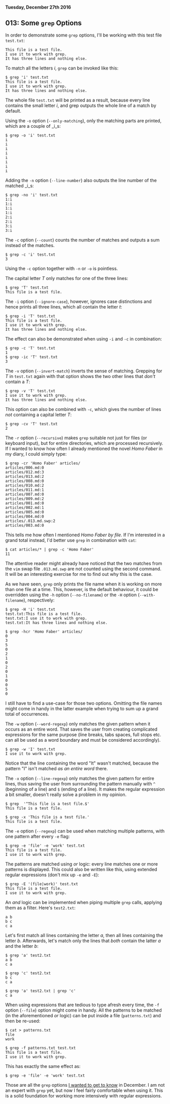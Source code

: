 #### Tuesday, December 27th 2016

## 013: Some `grep` Options

In order to demonstrate some `grep` options, I'll be working with this test
file `test.txt`:

    This file is a test file.
    I use it to work with grep.
    It has three lines and nothing else.

To match all the letters _i_, `grep` can be invoked like this:

    $ grep 'i' test.txt
    This file is a test file.
    I use it to work with grep.
    It has three lines and nothing else.

The whole file `test.txt` will be printed as a result, because every line
contains the small letter _i_, and grep outputs the whole line of a match by
default.

Using the `-o` option (`--only-matching`), only the matching parts are printed,
which are a couple of _i_s:

    $ grep -o 'i' test.txt
    i
    i
    i
    i
    i
    i
    i
    i

Adding the `-n` option (`--line-number`) also outputs the line number of
the matched _i_s:

    $ grep -no 'i' test.txt
    1:i
    1:i
    1:i
    1:i
    2:i
    2:i
    3:i
    3:i

The `-c` option (`--count`) counts the number of matches and outputs a sum
instead of the matches.

    $ grep -c 'i' test.txt
    3

Using the `-c` option together with `-n` or `-o` is pointless.

The capital letter _T_ only matches for one of the three lines:

    $ grep 'T' test.txt
    This file is a test file.

The `-i` option (`--ignore-case`), however, ignores case distinctions and hence
prints all three lines, which all contain the letter _t_:

    $ grep -i 'T' test.txt
    This file is a test file.
    I use it to work with grep.
    It has three lines and nothing else.

The effect can also be demonstrated when using `-i` and `-c` in combination:

    $ grep -c 'T' test.txt
    1
    $ grep -ic 'T' test.txt
    3

The `-v` option (`--invert-match`) inverts the sense of matching. Grepping for
_T_ in `test.txt` again with that option shows the two other lines that _don't_
contain a _T_:

    $ grep -v 'T' test.txt
    I use it to work with grep.
    It has three lines and nothing else.

This option can also be combined with `-c`, which gives the number of lines
_not_ containing a capital letter _T_:

    $ grep -cv 'T' test.txt
    2

The `-r` option (`--recursive`) makes `grep` suitable not just for files
(or keyboard input),
but for entire directories, which are processed recursively. If I wanted
to know
how often I already mentioned the novel _Homo Faber_ in my diary, I could
simply
type:

    $ grep -cr 'Homo Faber' articles/
    articles/006.md:0
    articles/012.md:3
    articles/013.md:2
    articles/008.md:0
    articles/010.md:2
    articles/011.md:1
    articles/007.md:0
    articles/009.md:2
    articles/001.md:0
    articles/002.md:1
    articles/005.md:0
    articles/004.md:0
    articles/.013.md.swp:2
    articles/003.md:0

This tells me how often I mentioned _Homo Faber_ _by file_. If I'm
interested in
a grand total instead, I'd better use `grep` in combination with `cat`:

    $ cat articles/* | grep -c 'Homo Faber'
    11

The attentive reader might already have noticed that the two matches from the
`vim` swap file `.013.md.swp` are not counted using the second command. It will
be an interesting exercise for me to find out why this is the case.

As we have seen, `grep` only prints the file name when it is working on more
than one file at a time. This, however, is the default behaviour, it could be
overridden using the `-h` option (`--no-filename`) or the `-H` option
(`--with-filename`), respectively:

    $ grep -H 'i' test.txt
    test.txt:This file is a test file.
    test.txt:I use it to work with grep.
    test.txt:It has three lines and nothing else.

    $ grep -hcr 'Homo Faber' articles/
    0
    3
    5
    0
    2
    1
    0
    2
    0
    1
    0
    0
    5
    0

I still have to find a use-case for those two options. Omitting the file names
might come in handy in the latter example when trying to sum up a grand
total of
occurrences.

The `-w` option (`--word-regexp`) only matches the given pattern when it
occurs as an entire word. That saves the user from creating complicated
expressions for the same purpose (line breaks, tabs spaces, full stops etc. can
all be used as a word boundary and must be considered accordingly).

    $ grep -w 'I' test.txt
    I use it to work with grep.

Notice that the line containing the word "It" wasn't matched, because the
pattern "I" isn't matched _as an entire word_ there.

The `-x` option (`--line-regexp`) only matches the given pattern for entire
lines, thus saving the user from surrounding the pattern manually with `^`
(beginning of a line) and `$` (ending of a line). It makes the regular
expression a bit smaller, doesn't really solve a problem in my opinion.

    $ grep  '^This file is a test file.$'
    This file is a test file.

    $ grep -x 'This file is a test file.'
    This file is a test file.

The `-e` option (`--regexp`) can be used when matching multiple patterns, with
one pattern after every `-e` flag:

    $ grep -e 'file' -e 'work' test.txt
    This file is a test file.
    I use it to work with grep.

The patterns are matched using _or_ logic: every line matches one or more
patterns is displayed. This could also be written like this, using extended
regular expressions (don't mix up `-e` and `-E`):

    $ grep -E '(file|work)' test.txt
    This file is a test file.
    I use it to work with grep.

An _and_ logic can be implemented when piping multiple `grep` calls, applying
them as a filter. Here's `test2.txt`:

    a b
    b c
    c a

Let's first match all lines containing the letter _a_, then all lines
containing
the letter _b_. Afterwards, let's match only the lines that _both_ contain the
latter _a_ and the letter _b_:

    $ grep 'a' test2.txt
    a b
    c a

    $ grep 'c' test2.txt
    b c
    c a

    $ grep 'a' test2.txt | grep 'c'
    c a

When using expressions that are tedious to type afresh every time, the `-f`
option (`--file`) option might come in handy. All the patterns to be matched
(in
the aforementioned _or_ logic) can be put inside a file (`patterns.txt`) and
then be re-used:

    $ cat > patterns.txt
    file
    work

    $ grep -f patterns.txt test.txt
    This file is a test file.
    I use it to work with grep.

This has exactly the same effect as:

    $ grep -e 'file' -e 'work' test.txt

Those are all the `grep` options [I wanted to get to know](#009) in December. I
am not an expert with `grep` yet, but now I feel fairly comfortable when using
it. This is a solid foundation for working more intensively with regular
expressions.
